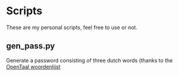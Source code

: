 # Scripts
These are my personal scripts, feel free to use or not.

## gen_pass.py
Generate a password consisting of three dutch words (thanks to the [OpenTaal woordenlijst](https://github.com/OpenTaal/opentaal-wordlist])
